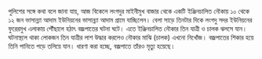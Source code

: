 পুলিশের সঙ্গে কথা বলে জানা যায়, আজ বিকেলে লংগদুর মাইনীমুখ বাজার থেকে একটি ইঞ্জিনচালিত নৌকায় ১০ থেকে ১২ জন ভাসান্ন্যা আদাম ইউনিয়নের ভাসান্ন্যা আদাম গ্রামে যাচ্ছিলেন। বেলা সাড়ে তিনটার দিকে লংগদু সদর ইউনিয়নের ফুরেরমুখ এলাকায় পৌঁছালে হঠাৎ বজ্রপাতের ঘটনা ঘটে। এতে ইঞ্জিনচালিত নৌকার তিন যাত্রী ও চালক ঝলসে যান। ঘটনাস্থলে থাকা লোকজন তিন যাত্রীর লাশ উদ্ধার করলেও নৌকার মাঝি (চালক) এখনো নিখোঁজ। বজ্রপাতের শিকার হয়ে তিনি পানিতে পড়ে তলিয়ে যান। ধারণা করা হচ্ছে, বজ্রপাতে তাঁরও মৃত্যু হয়েছে।
